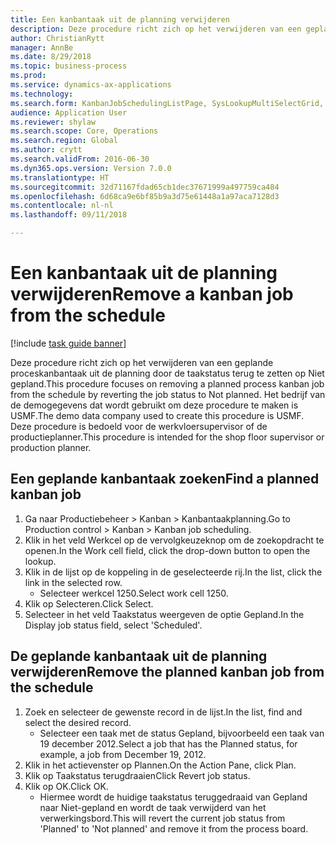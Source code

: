 ```yaml
--- 
title: Een kanbantaak uit de planning verwijderen
description: Deze procedure richt zich op het verwijderen van een geplande proceskanbantaak uit de planning door de taakstatus terug te zetten op Niet gepland.
author: ChristianRytt
manager: AnnBe
ms.date: 8/29/2018
ms.topic: business-process
ms.prod: 
ms.service: dynamics-ax-applications
ms.technology: 
ms.search.form: KanbanJobSchedulingListPage, SysLookupMultiSelectGrid, KanbanJobStatusUpdate
audience: Application User
ms.reviewer: shylaw
ms.search.scope: Core, Operations
ms.search.region: Global
ms.author: crytt
ms.search.validFrom: 2016-06-30
ms.dyn365.ops.version: Version 7.0.0
ms.translationtype: HT
ms.sourcegitcommit: 32d71167fdad65cb1dec37671999a497759ca484
ms.openlocfilehash: 6d68ca9e6bf85b9a3d75e61448a1a97aca7128d3
ms.contentlocale: nl-nl
ms.lasthandoff: 09/11/2018

---
```

# <a name="remove-a-kanban-job-from-the-schedule"></a><span data-ttu-id="5a112-103">Een kanbantaak uit de planning verwijderen</span><span class="sxs-lookup"><span data-stu-id="5a112-103">Remove a kanban job from the schedule</span></span>

[!include [task guide banner](../../includes/task-guide-banner.md)]

<span data-ttu-id="5a112-104">Deze procedure richt zich op het verwijderen van een geplande proceskanbantaak uit de planning door de taakstatus terug te zetten op Niet gepland.</span><span class="sxs-lookup"><span data-stu-id="5a112-104">This procedure focuses on removing a planned process kanban job from the schedule by reverting the job status to Not planned.</span></span> <span data-ttu-id="5a112-105">Het bedrijf van de demogegevens dat wordt gebruikt om deze procedure te maken is USMF.</span><span class="sxs-lookup"><span data-stu-id="5a112-105">The demo data company used to create this procedure is USMF.</span></span> <span data-ttu-id="5a112-106">Deze procedure is bedoeld voor de werkvloersupervisor of de productieplanner.</span><span class="sxs-lookup"><span data-stu-id="5a112-106">This procedure is intended for the shop floor supervisor or production planner.</span></span>


## <a name="find-a-planned-kanban-job"></a><span data-ttu-id="5a112-107">Een geplande kanbantaak zoeken</span><span class="sxs-lookup"><span data-stu-id="5a112-107">Find a planned kanban job</span></span>
1. <span data-ttu-id="5a112-108">Ga naar Productiebeheer > Kanban > Kanbantaakplanning.</span><span class="sxs-lookup"><span data-stu-id="5a112-108">Go to Production control > Kanban > Kanban job scheduling.</span></span>
2. <span data-ttu-id="5a112-109">Klik in het veld Werkcel op de vervolgkeuzeknop om de zoekopdracht te openen.</span><span class="sxs-lookup"><span data-stu-id="5a112-109">In the Work cell field, click the drop-down button to open the lookup.</span></span>
3. <span data-ttu-id="5a112-110">Klik in de lijst op de koppeling in de geselecteerde rij.</span><span class="sxs-lookup"><span data-stu-id="5a112-110">In the list, click the link in the selected row.</span></span>
    * <span data-ttu-id="5a112-111">Selecteer werkcel 1250.</span><span class="sxs-lookup"><span data-stu-id="5a112-111">Select work cell 1250.</span></span>  
4. <span data-ttu-id="5a112-112">Klik op Selecteren.</span><span class="sxs-lookup"><span data-stu-id="5a112-112">Click Select.</span></span>
5. <span data-ttu-id="5a112-113">Selecteer in het veld Taakstatus weergeven de optie Gepland.</span><span class="sxs-lookup"><span data-stu-id="5a112-113">In the Display job status field, select 'Scheduled'.</span></span>

## <a name="remove-the-planned-kanban-job-from-the-schedule"></a><span data-ttu-id="5a112-114">De geplande kanbantaak uit de planning verwijderen</span><span class="sxs-lookup"><span data-stu-id="5a112-114">Remove the planned kanban job from the schedule</span></span>
1. <span data-ttu-id="5a112-115">Zoek en selecteer de gewenste record in de lijst.</span><span class="sxs-lookup"><span data-stu-id="5a112-115">In the list, find and select the desired record.</span></span>
    * <span data-ttu-id="5a112-116">Selecteer een taak met de status Gepland, bijvoorbeeld een taak van 19 december 2012.</span><span class="sxs-lookup"><span data-stu-id="5a112-116">Select a job that has the Planned status, for example, a job from December 19, 2012.</span></span>  
2. <span data-ttu-id="5a112-117">Klik in het actievenster op Plannen.</span><span class="sxs-lookup"><span data-stu-id="5a112-117">On the Action Pane, click Plan.</span></span>
3. <span data-ttu-id="5a112-118">Klik op Taakstatus terugdraaien</span><span class="sxs-lookup"><span data-stu-id="5a112-118">Click Revert job status.</span></span>
4. <span data-ttu-id="5a112-119">Klik op OK.</span><span class="sxs-lookup"><span data-stu-id="5a112-119">Click OK.</span></span>
    * <span data-ttu-id="5a112-120">Hiermee wordt de huidige taakstatus teruggedraaid van Gepland naar Niet-gepland en wordt de taak verwijderd van het verwerkingsbord.</span><span class="sxs-lookup"><span data-stu-id="5a112-120">This will revert the current job status from 'Planned' to 'Not planned' and remove it from the process board.</span></span>   


